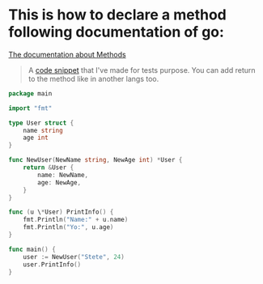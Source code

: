 # This is how to declare a method following documentation of go:

[The documentation about Methods](https://go.dev/wiki/MethodSets)

> A [code snippet](https://go.dev/play/p/DUnNYS-v81y) that I've made for tests purpose.
> You can add return to the method like in another langs too.

```go
package main

import "fmt"

type User struct {
    name string
    age int
}

func NewUser(NewName string, NewAge int) *User {
    return &User {
        name: NewName,
        age: NewAge,
    }
}

func (u \*User) PrintInfo() {
    fmt.Println("Name:" + u.name)
    fmt.Println("Yo:", u.age)
}

func main() {
    user := NewUser("Stete", 24)
    user.PrintInfo()
}
```
